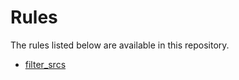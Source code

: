 <!-- Generated with Stardoc, Do Not Edit! -->
# Rules

The rules listed below are available in this repository.

  * [filter_srcs](/doc/filter_srcs.md)

